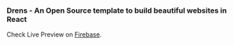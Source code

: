 ### Drens - An Open Source template to build beautiful websites in React

Check Live Preview on [Firebase](https://drens.ui.appzaib.design/).